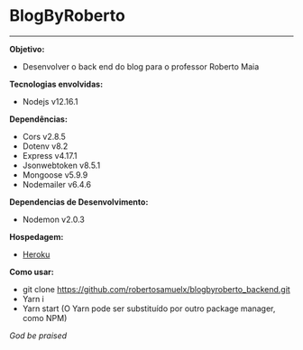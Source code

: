 # BlogByRoberto #
---
**Objetivo:**
- Desenvolver o back end do blog para o professor Roberto Maia

**Tecnologias envolvidas:**
- Nodejs v12.16.1

**Dependências:**
- Cors v2.8.5
- Dotenv v8.2
- Express v4.17.1
- Jsonwebtoken v8.5.1
- Mongoose v5.9.9
- Nodemailer v6.4.6

**Dependencias de Desenvolvimento:**
- Nodemon v2.0.3

**Hospedagem:**
- [Heroku](https://www.heroku.com/)

**Como usar:**
- git clone https://github.com/robertosamuelx/blogbyroberto_backend.git
- Yarn i
- Yarn start
(O Yarn pode ser substituído por outro package manager, como NPM)

*God be praised*